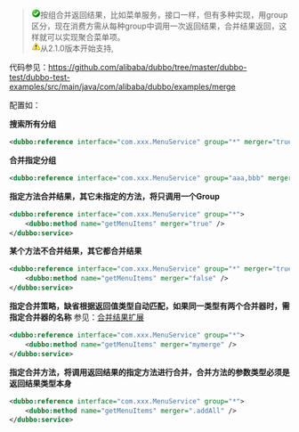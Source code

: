 > ![warning](../sources/images/check.gif)按组合并返回结果，比如菜单服务，接口一样，但有多种实现，用group区分，现在消费方需从每种group中调用一次返回结果，合并结果返回，这样就可以实现聚合菜单项。  
> ![warning](../sources/images/warning-3.gif)从2.1.0版本开始支持,

代码参见：https://github.com/alibaba/dubbo/tree/master/dubbo-test/dubbo-test-examples/src/main/java/com/alibaba/dubbo/examples/merge

配置如：

**搜索所有分组**

```xml
<dubbo:reference interface="com.xxx.MenuService" group="*" merger="true" />
```

**合并指定分组**

```xml
<dubbo:reference interface="com.xxx.MenuService" group="aaa,bbb" merger="true" />
```

**指定方法合并结果，其它未指定的方法，将只调用一个Group**

```xml
<dubbo:reference interface="com.xxx.MenuService" group="*">
    <dubbo:method name="getMenuItems" merger="true" />
</dubbo:service>
```

**某个方法不合并结果，其它都合并结果**

```xml
<dubbo:reference interface="com.xxx.MenuService" group="*" merger="true">
    <dubbo:method name="getMenuItems" merger="false" />
</dubbo:service>
```

**指定合并策略，缺省根据返回值类型自动匹配，如果同一类型有两个合并器时，需指定合并器的名称**
参见：[合并结果扩展](dev-guide-spi-reference-manual#合并结果扩展)

```xml
<dubbo:reference interface="com.xxx.MenuService" group="*">
    <dubbo:method name="getMenuItems" merger="mymerge" />
</dubbo:service>
```

**指定合并方法，将调用返回结果的指定方法进行合并，合并方法的参数类型必须是返回结果类型本身**

```xml
<dubbo:reference interface="com.xxx.MenuService" group="*">
    <dubbo:method name="getMenuItems" merger=".addAll" />
</dubbo:service>
```
